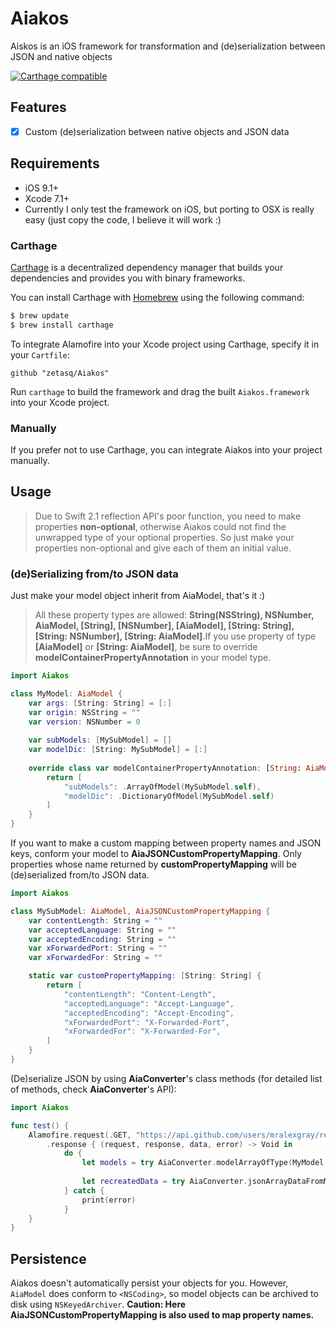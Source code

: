 # Aiakos
Aiskos is an iOS framework for transformation and (de)serialization between JSON and native objects

[![Carthage compatible](https://img.shields.io/badge/Carthage-compatible-4BC51D.svg?style=flat)](https://github.com/Carthage/Carthage)

## Features

- [x] Custom (de)serialization between native objects and JSON data

## Requirements

- iOS 9.1+ 
- Xcode 7.1+
- Currently I only test the framework on iOS, but porting to OSX is really easy (just copy the code, I believe it will work :)

### Carthage

[Carthage](https://github.com/Carthage/Carthage) is a decentralized dependency manager that builds your dependencies and provides you with binary frameworks.

You can install Carthage with [Homebrew](http://brew.sh/) using the following command:

```bash
$ brew update
$ brew install carthage
```

To integrate Alamofire into your Xcode project using Carthage, specify it in your `Cartfile`:

```ogdl
github "zetasq/Aiakos"
```

Run `carthage` to build the framework and drag the built `Aiakos.framework` into your Xcode project.

### Manually

If you prefer not to use Carthage, you can integrate Aiakos into your project manually.

## Usage
> Due to Swift 2.1 reflection API's poor function, you need to make properties **non-optional**, otherwise Aiakos could not find the unwrapped type of your optional properties. So just make your properties non-optional and give each of them an initial value.

### (de)Serializing from/to JSON data

Just make your model object inherit from AiaModel, that's it :)
> All these property types are allowed: **String(NSString), NSNumber, AiaModel, [String], [NSNumber], [AiaModel], [String: String], [String: NSNumber], [String: AiaModel]**.If you use property of type **[AiaModel]** or **[String: AiaModel]**, be sure to override **modelContainerPropertyAnnotation** in your model type.

```swift
import Aiakos

class MyModel: AiaModel {
    var args: [String: String] = [:]
    var origin: NSString = ""
    var version: NSNumber = 0
    
    var subModels: [MySubModel] = []
    var modelDic: [String: MySubModel] = [:]
    
    override class var modelContainerPropertyAnnotation: [String: AiaModelContainerPropertyType]? {
        return [
            "subModels": .ArrayOfModel(MySubModel.self),
            "modelDic": .DictionaryOfModel(MySubModel.self)
        ]
    }
}
```
If you want to make a custom mapping between property names and JSON keys, conform your model to **AiaJSONCustomPropertyMapping**. Only properties whose name returned by **customPropertyMapping** will be (de)serialized from/to JSON data.
```swift
import Aiakos

class MySubModel: AiaModel, AiaJSONCustomPropertyMapping {
    var contentLength: String = ""
    var acceptedLanguage: String = ""
    var acceptedEncoding: String = ""
    var xForwardedPort: String = ""
    var xForwardedFor: String = ""

    static var customPropertyMapping: [String: String] {
        return [
            "contentLength": "Content-Length",
            "acceptedLanguage": "Accept-Language",
            "acceptedEncoding": "Accept-Encoding",
            "xForwardedPort": "X-Forwarded-Port",
            "xForwardedFor": "X-Forwarded-For",
        ]
    }
}
```
(De)serialize JSON by using **AiaConverter**'s class methods (for detailed list of methods, check **AiaConverter**'s API):
```swift
import Aiakos

func test() {
    Alamofire.request(.GET, "https://api.github.com/users/mralexgray/repos")
        .response { (request, response, data, error) -> Void in
            do {
                let models = try AiaConverter.modelArrayOfType(MyModel.self, fromJSONArrayData: data!) // deserializing
                
                let recreatedData = try AiaConverter.jsonArrayDataFromModelArray(models) // serializing
            } catch {
                print(error)
            }
    }
}
```
## Persistence

Aiakos doesn't automatically persist your objects for you. However, `AiaModel`
does conform to `<NSCoding>`, so model objects can be archived to disk using
`NSKeyedArchiver`. **Caution: Here AiaJSONCustomPropertyMapping is also used to map property names.**
